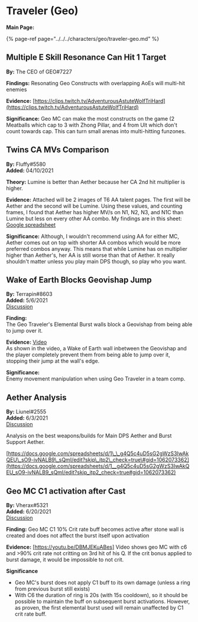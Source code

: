 # Traveler \(Geo\)

**Main Page:**

{% page-ref page="../../../characters/geo/traveler-geo.md" %}

## Multiple E Skill Resonance Can Hit 1 Target

**By:** The CEO of GEO\#7227

**Findings:** Resonating Geo Constructs with overlapping AoEs will multi-hit enemies

**Evidence:** [https://clips.twitch.tv/AdventurousAstuteWolfTriHard](https://clips.twitch.tv/AdventurousAstuteWolfTriHard)

**Significance:** Geo MC can make the most constructs on the game \(2 Meatballs which cap to 3 with Zhong Pillar, and 4 from Ult which don't count towards cap. This can turn small arenas into multi-hitting funzones.

## Twins CA MVs Comparison

**By:** Fluffy\#5580  
**Added:** 04/10/2021

**Theory:** Lumine is better than Aether because her CA 2nd hit multiplier is higher.

**Evidence:** Attached will be 2 images of T6 AA talent pages. The first will be Aether and the second will be Lumine. Using these values, and counting frames, I found that Aether has higher MV/s on N1, N2, N3, and N1C than Lumine but less on every other AA combo. My findings are in this sheet: [Google spreadsheet](https://docs.google.com/spreadsheets/d/14WkH2fd3fvGpHjGO7_A8xCJTy92WZsq0SL-tfEqXoXw/edit?usp=sharing)

**Significance:** Although, I wouldn't recommend using AA for either MC, Aether comes out on top with shorter AA combos which would be more preferred combos anyway. This means that while Lumine has on multiplier higher than Aether's, her AA is still worse than that of Aether. It really shouldn't matter unless you play main DPS though, so play who you want.

## Wake of Earth Blocks Geovishap Jump

**By:** Terrapin\#8603  
**Added:** 5/6/2021  
[Discussion](https://tickettool.xyz/direct?url=https://cdn.discordapp.com/attachments/839244723133612072/840066389728821268/transcript-wake-of-earth-blocks-geovishap-jump.html)

**Finding:**  
The Geo Traveler's Elemental Burst walls block a Geovishap from being able to jump over it.

**Evidence:** [Video](https://www.youtube.com/watch?v=ipBK9T1Thz8)  
As shown in the video, a Wake of Earth wall inbetween the Geovishap and the player completely prevent them from being able to jump over it, stopping their jump at the wall's edge.

**Significance:**  
Enemy movement manipulation when using Geo Traveler in a team comp.

## Aether Analysis

**By:** Liunel\#2555  
**Added:** 6/3/2021  
[Discussion](https://tickettool.xyz/direct?url=https://cdn.discordapp.com/attachments/820951727720497162/850178239632900111/transcript-aether-weapons-and-builds.html)

Analysis on the best weapons/builds for Main DPS Aether and Burst Support Aether.

[https://docs.google.com/spreadsheets/d/1\_\_g4Q5c4uD5sG2gWzS3IwAkQEU\_sO9-ivNALB9\_sQmI/edit?skip\_itp2\_check=true\#gid=1062073362](https://docs.google.com/spreadsheets/d/1__g4Q5c4uD5sG2gWzS3IwAkQEU_sO9-ivNALB9_sQmI/edit?skip_itp2_check=true#gid=1062073362)

## Geo MC C1 activation after Cast

**By:** Vherax\#5321  
**Added:** 6/20/2021  
[Discussion](https://tickettool.xyz/direct?url=https://cdn.discordapp.com/attachments/845028522325573702/856407372993527828/transcript-geo-mc-c1-does-not-apply-to-burst.html)

**Finding:**
Geo MC C1 10% Crit rate buff becomes active after stone wall is created and does not affect the burst itself upon activation

**Evidence:**
[https://youtu.be/DBMJEKuABes]
Video shows geo MC with c6 and >90% crit rate not critting on 3rd hit of his Q.
If the crit bonus applied to burst damage, it would be impossible to not crit.

**Significance**
- Geo MC's burst does not apply C1 buff to its own damage (unless a ring from previous burst still exists)
- With C6 the duration of ring is 20s (with 15s cooldown), so it should be possible to maintain the buff on subsequent burst activations. However, as proven, the first elemental burst used will remain unaffected by C1 crit rate buff.
